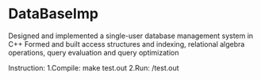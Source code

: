 # DataBaseImp
Designed and implemented a single-user database management system in C++
Formed and built access structures and indexing, relational algebra operations, query evaluation and query optimization

Instruction:
1.Compile:
  make test.out
2.Run:
  /test.out
